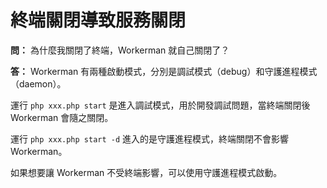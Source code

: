 # 終端關閉導致服務關閉
**問：**
為什麼我關閉了終端，Workerman 就自己關閉了？

**答：**
Workerman 有兩種啟動模式，分別是調試模式（debug）和守護進程模式（daemon）。

運行 ```php xxx.php start``` 是進入調試模式，用於開發調試問題，當終端關閉後Workerman 會隨之關閉。

運行 ```php xxx.php start -d``` 進入的是守護進程模式，終端關閉不會影響Workerman。

如果想要讓 Workerman 不受終端影響，可以使用守護進程模式啟動。
